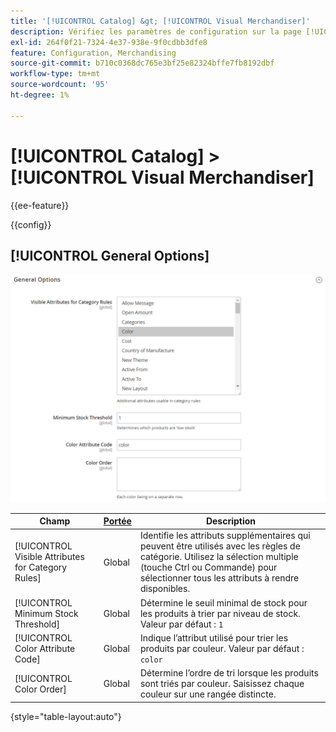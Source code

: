 ```yaml
---
title: '[!UICONTROL Catalog] &gt; [!UICONTROL Visual Merchandiser]'
description: Vérifiez les paramètres de configuration sur la page [!UICONTROL Catalog] &gt; [!UICONTROL Visual Merchandiser] de l’administrateur Commerce.
exl-id: 264f0f21-7324-4e37-938e-9f0cdbb3dfe8
feature: Configuration, Merchandising
source-git-commit: b710c0368dc765e3bf25e82324bffe7fb8192dbf
workflow-type: tm+mt
source-wordcount: '95'
ht-degree: 1%

---
```


# [!UICONTROL Catalog] > [!UICONTROL Visual Merchandiser]

{{ee-feature}}

{{config}}

## [!UICONTROL General Options]

![Options générales](./assets/catalog-visual-merchandiser-general-options.png)<!-- zoom -->

<!-- [General Options](https://docs.magento.com/user-guide/marketing/visual-merchandiser-configuration.html) -->

| Champ | [Portée](../../getting-started/websites-stores-views.md#scope-settings) | Description |
|--- |--- |--- |
| [!UICONTROL Visible Attributes for Category Rules] | Global | Identifie les attributs supplémentaires qui peuvent être utilisés avec les règles de catégorie. Utilisez la sélection multiple (touche Ctrl ou Commande) pour sélectionner tous les attributs à rendre disponibles. |
| [!UICONTROL Minimum Stock Threshold] | Global | Détermine le seuil minimal de stock pour les produits à trier par niveau de stock. Valeur par défaut : `1` |
| [!UICONTROL Color Attribute Code] | Global | Indique l’attribut utilisé pour trier les produits par couleur. Valeur par défaut : `color` |
| [!UICONTROL Color Order] | Global | Détermine l’ordre de tri lorsque les produits sont triés par couleur. Saisissez chaque couleur sur une rangée distincte. |

{style="table-layout:auto"}
